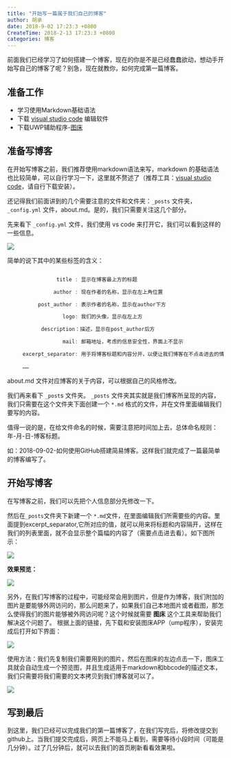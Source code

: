 ```yaml
---
title: "开始写一篇属于我们自己的博客"
author: 胡承
date: 2018-9-02 17:23:3 +0800
CreateTime: 2018-2-13 17:23:3 +0800
categories: 博客
---
```


前面我们已经学习了如何搭建一个博客，现在的你是不是已经蠢蠢欲动，想动手开始写自己的博客了呢？别急，现在就教你，如何完成第一篇博客。
<!-- more -->
## 准备工作

 * 学习使用Markdown基础语法
 * 下载 [visual studio code](https://code.visualstudio.com) 编辑软件
 * 下载UWP辅助程序-[图床](https://www.microsoft.com/store/apps/9nblggh562r2)

## 准备写博客

在开始写博客之前，我们推荐使用markdown语法来写，markdown 的基础语法也比较简单，可以自行学习一下，这里就不赘述了（推荐工具：[visual studio code](https://code.visualstudio.com)，请自行下载安装）。

还记得我们前面讲到的几个需要注意的文件和文件夹：`_posts` 文件夹，`_config.yml` 文件，about.md。是的，我们只需要关注这几个部分。

先来看下 `_config.yml` 文件，我们使用 vs code 来打开它，我们可以看到这样的一些信息。


![](https://i.loli.net/2018/09/07/5b91c5eda6540.jpg)

简单的说下其中的某些标签的含义：

``` csharp

                title : 显示在博客最上方的标题

               author : 现在作者的名称，显示在左上角位置

          post_author : 表示作者的名称，显示在author下方

                  logo: 我们的头像，显示在左上方

           description：描述，显示在post_author后方

                  mail: 邮箱地址，考虑的信息安全性，界面上不显示

     excerpt_separator: 用于将博客标题和内容分开，以便让我们博客在不点击进去的情况下，只显示标题。

     ……

```

about.md 文件对应博客的关于内容，可以根据自己的风格修改。

我们再来看下 `_post`s 文件夹。 `_posts` 文件夹其实就是我们博客所呈现的内容，我们只需要在这个文件夹下面创建一个 `*.md` 格式的文件，并在文件里面编辑我们要写的内容。

值得一说的是，在给文件命名的时候，需要注意把时间加上去，总体命名规则：年-月-日-博客标题。

如：2018-09-02-如何使用GitHub搭建简易博客。这样我们就完成了一篇最简单的博客编写了。

## 开始写博客

在写博客之前，我们可以先把个人信息部分先修改一下。


然后在`_posts`文件夹下新建一个 `*.md`文件，在里面编辑我们所需要些的内容。里面提到excerpt_separator,它所对应的值，就可以用来将标题和内容隔开，这样在我们的列表里面，就不会显示整个篇幅的内容了（需要点击进去看）。如下图所示：

![](https://i.loli.net/2018/09/07/5b91ce959fa8f.jpg)

**效果预览：**

![](https://i.loli.net/2018/09/07/5b91d084c477d.jpg)

另外，在我们写博客的过程中，可能经常会用到图片，但是作为博客，我们附加的图片是要能够外网访问的，那么问题来了，如果我们自己本地图片或者截图，那怎么使得我们的图片能够被外网访问呢？这个时候就需要 **图床** 这个工具来帮助我们解决这个问题了。
根据上面的链接，先下载和安装图床APP（ump程序），安装完成后打开如下界面：<br/>


![](https://i.loli.net/2018/09/07/5b91cf7e1f030.jpg)

使用方法：我们先复制我们需要用到的图片，然后在图床的左边点击一下，图床工具就会自动生成一个预览图，并且生成适用于markdown和bbcode的描述文本，我们只需要将我们需要的文本拷贝到我们博客就可以了。

![](https://i.loli.net/2018/09/07/5b91d0251ae86.jpg)


## 写到最后

到这里，我们已经可以完成我们的第一篇博客了，在我们写完后，将修改提交到github上。当我们提交完成后，网页上不能马上看到，需要等待小段时间（可能是几分钟）。过了几分钟后，就可以去我们的首页刷新看看效果啦。